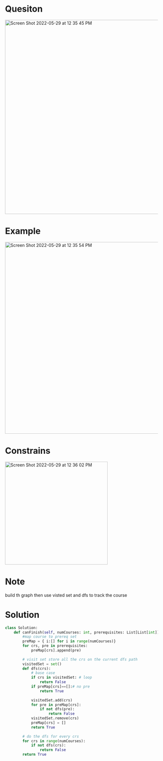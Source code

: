 # Quesiton 
<img width="638" alt="Screen Shot 2022-05-29 at 12 35 45 PM" src="https://user-images.githubusercontent.com/64442606/170881025-4a698fb8-fcaa-48d7-b83d-9b3acc4261ca.png">

# Example
<img width="630" alt="Screen Shot 2022-05-29 at 12 35 54 PM" src="https://user-images.githubusercontent.com/64442606/170881035-d0906db3-20b9-4559-ba65-13b1748f6375.png">

# Constrains
<img width="338" alt="Screen Shot 2022-05-29 at 12 36 02 PM" src="https://user-images.githubusercontent.com/64442606/170881049-44ff94c3-4382-427a-9bd7-59d3e5cf5440.png">

# Note
build th graph then use visted set and dfs to track the course 
# Solution 
```python
class Solution:
    def canFinish(self, numCourses: int, prerequisites: List[List[int]]) -> bool:
        #map course to prereq set
        preMap = { i:[] for i in range(numCourses)}
        for crs, pre in prerequisites:
            preMap[crs].append(pre)
        
        # visit set store all the crs on the current dfs path
        visitedSet = set()
        def dfs(crs):
            # base case 
            if crs in visitedSet: # loop
                return False
            if preMap[crs]==[]:# no pre 
                return True
        
            visitedSet.add(crs)
            for pre in preMap[crs]:
                if not dfs(pre): 
                    return False
            visitedSet.remove(crs)
            preMap[crs] = []
            return True
        
        # do the dfs for every crs
        for crs in range(numCourses):
            if not dfs(crs):
                return False
        return True
```
